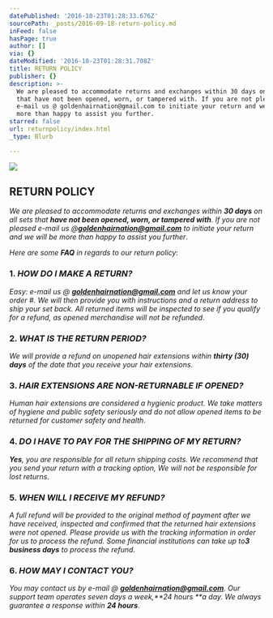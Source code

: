 ```yaml
---
datePublished: '2016-10-23T01:28:33.676Z'
sourcePath: _posts/2016-09-18-return-policy.md
inFeed: false
hasPage: true
author: []
via: {}
dateModified: '2016-10-23T01:28:31.708Z'
title: RETURN POLICY
publisher: {}
description: >-
  We are pleased to accommodate returns and exchanges within 30 days on all sets
  that have not been opened, worn, or tampered with. If you are not pleased
  e-mail us @ goldenhairnation@gmail.com to initiate your return and we will be
  more than happy to assist you further.
starred: false
url: returnpolicy/index.html
_type: Blurb

---
```

![](https://the-grid-user-content.s3-us-west-2.amazonaws.com/df0a9d43-bfe2-4af1-bf94-094302c52978.jpg)

## **RETURN POLICY**

_We are pleased to accommodate returns and exchanges within **30 days** on all sets that **have not been opened, worn, or tampered with**. If you are not pleased e-mail us @**goldenhairnation@gmail.com** to initiate your return and we will be more than happy to assist you further_.

_Here are some **FAQ** in regards to our return policy_:

### 1\. _**HOW DO I MAKE A RETURN?**_

_Easy: e-mail us @ **goldenhairnation@gmail.com** and let us know your order \#. We will then provide you with instructions and a return address to ship your set back. All returned items will be inspected to see if you qualify for a refund, as opened merchandise will not be refunded_.

### 2\. _**WHAT IS THE RETURN PERIOD?**_

_We will provide a refund on unopened hair extensions within **thirty (30) days** of the date that you receive your hair extensions_.

### 3\. _**HAIR EXTENSIONS ARE NON-RETURNABLE IF OPENED?**_

_Human hair extensions are considered a hygienic product. We take matters of hygiene and public safety seriously and do not allow opened items to be returned for customer safety and health_.

### 4\. _**DO I HAVE TO PAY FOR THE SHIPPING OF MY RETURN?**_

_**Yes**, you are responsible for all return shipping costs. We recommend that you send your return with a tracking option, We will not be responsible for lost returns_.

### 5\. _**WHEN WILL I RECEIVE MY REFUND?**_

_A full refund will be provided to the original method of payment after we have received, inspected and confirmed that the returned hair extensions were not opened. Please provide us with the tracking information in order for us to process the refund. Some financial institutions can take up to**3 business days** to process the refund._

### 6\. _**HOW MAY I CONTACT YOU?**_

_You may contact us by e-mail @ **goldenhairnation@gmail.com**. Our support team operates seven days a week,**24 hours **a day. We always guarantee a response within **24 hours**_.